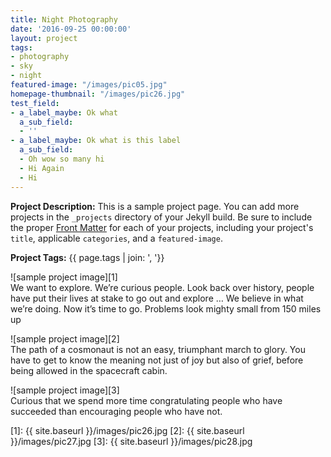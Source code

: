 ```yaml
---
title: Night Photography
date: '2016-09-25 00:00:00'
layout: project
tags:
- photography
- sky
- night
featured-image: "/images/pic05.jpg"
homepage-thumbnail: "/images/pic26.jpg"
test_field:
- a_label_maybe: Ok what
  a_sub_field:
  - ''
- a_label_maybe: Ok what is this label
  a_sub_field:
  - Oh wow so many hi
  - Hi Again
  - Hi
---
```


**Project Description:** This is a sample project page. You can add more projects in the `_projects` directory of your Jekyll build. Be sure to include the proper [Front Matter](https://jekyllrb.com/docs/frontmatter/) for each of your projects, including your project's `title`, applicable `categories`, and a `featured-image`.

**Project Tags:** {{ page.tags | join: ', '}}

![sample project image][1]  
We want to explore. We’re curious people. Look back over history, people have put their lives at stake to go out and explore … We believe in what we’re doing. Now it’s time to go. Problems look mighty small from 150 miles up

![sample project image][2]  
The path of a cosmonaut is not an easy, triumphant march to glory. You have to get to know the meaning not just of joy but also of grief, before being allowed in the spacecraft cabin.

![sample project image][3]  
Curious that we spend more time congratulating people who have succeeded than encouraging people who have not.


<!-- Referenced Images -->
[1]: {{ site.baseurl }}/images/pic26.jpg
[2]: {{ site.baseurl }}/images/pic27.jpg
[3]: {{ site.baseurl }}/images/pic28.jpg
